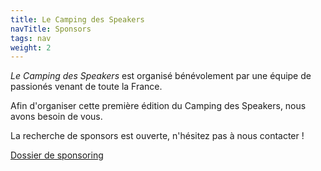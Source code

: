 ```yaml
---
title: Le Camping des Speakers
navTitle: Sponsors
tags: nav
weight: 2
---
```


*Le Camping des Speakers* est organisé bénévolement par une équipe de passionés venant de toute la France.

Afin d'organiser cette première édition du Camping des Speakers, nous avons besoin de vous.

La recherche de sponsors est ouverte, n'hésitez pas à nous contacter !

[Dossier de sponsoring](https://drive.google.com/file/d/1hswml-KHsNFz0HCGFDo636XadrV6aGkJ/view?usp=sharing)